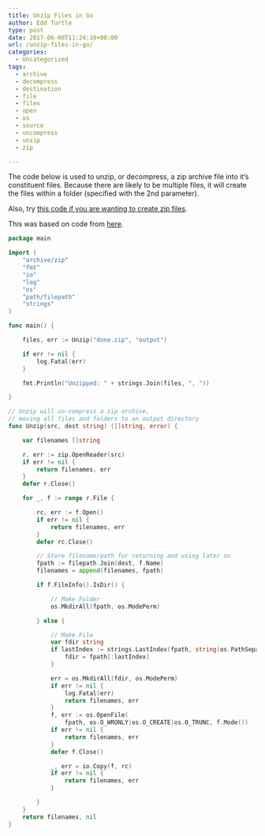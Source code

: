 ```yaml
---
title: Unzip Files in Go
author: Edd Turtle
type: post
date: 2017-06-08T11:24:10+00:00
url: /unzip-files-in-go/
categories:
  - Uncategorized
tags:
  - archive
  - decompress
  - destination
  - file
  - filex
  - open
  - os
  - source
  - uncompress
  - unzip
  - zip

---
```

The code below is used to unzip, or decompress, a zip archive file into it&#8217;s constituent files. Because there are likely to be multiple files, it will create the files within a folder (specified with the 2nd parameter).

Also, try [this code if you are wanting to create zip files][1].

This was based on code from <a href="https://stackoverflow.com/questions/20357223/easy-way-to-unzip-file-with-golang" target="_blank">here</a>.

```go
package main

import (
    "archive/zip"
    "fmt"
    "io"
    "log"
    "os"
    "path/filepath"
    "strings"
)

func main() {

    files, err := Unzip("done.zip", "output")

    if err != nil {
        log.Fatal(err)
    }

    fmt.Println("Unzipped: " + strings.Join(files, ", "))

}

// Unzip will un-compress a zip archive,
// moving all files and folders to an output directory
func Unzip(src, dest string) ([]string, error) {

    var filenames []string

    r, err := zip.OpenReader(src)
    if err != nil {
        return filenames, err
    }
    defer r.Close()

    for _, f := range r.File {

        rc, err := f.Open()
        if err != nil {
            return filenames, err
        }
        defer rc.Close()

        // Store filename/path for returning and using later on
        fpath := filepath.Join(dest, f.Name)
        filenames = append(filenames, fpath)

        if f.FileInfo().IsDir() {

            // Make Folder
            os.MkdirAll(fpath, os.ModePerm)

        } else {

            // Make File
            var fdir string
            if lastIndex := strings.LastIndex(fpath, string(os.PathSeparator)); lastIndex > -1 {
                fdir = fpath[:lastIndex]
            }

            err = os.MkdirAll(fdir, os.ModePerm)
            if err != nil {
                log.Fatal(err)
                return filenames, err
            }
            f, err := os.OpenFile(
                fpath, os.O_WRONLY|os.O_CREATE|os.O_TRUNC, f.Mode())
            if err != nil {
                return filenames, err
            }
            defer f.Close()

            _, err = io.Copy(f, rc)
            if err != nil {
                return filenames, err
            }

        }
    }
    return filenames, nil
}
```

 [1]: https://golangcode.com/create-zip-files-in-go/